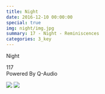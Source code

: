 ```yaml
---
title: Night
date: 2016-12-10 00:00:00
special: true
img: night/img.jpg
summary: 17 - Night - Reminiscences
categories: 3_key
---
```


Night

117  
Powered By Q-Audio

![](img.jpg)
![](cover.jpg)

